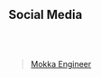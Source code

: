 ## Social Media
<br>
<br>

<div id="content0">
<div class="fb-page" data-href="https://www.facebook.com/1852074921741384/" data-tabs="timeline" data-width="900" data-height="1200" data-small-header="false" data-adapt-container-width="true" data-hide-cover="true" data-show-facepile="true"><blockquote cite="https://www.facebook.com/1852074921741384/" class="fb-xfbml-parse-ignore"><a href="https://www.facebook.com/1852074921741384/">Mokka Engineer</a></blockquote></div>
</div>

